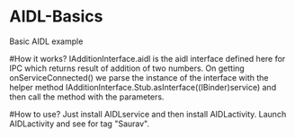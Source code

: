 # AIDL-Basics
Basic AIDL example

#How it works?
IAdditionInterface.aidl is the aidl interface defined here for IPC which returns result of addition of two numbers. On getting onServiceConnected() we parse the instance of the interface with the helper method IAdditionInterface.Stub.asInterface((IBinder)service) and then call the method with the parameters.

#How to use?
Just install AIDLservice and then install AIDLactivity. Launch AIDLactivity and see for tag "Saurav".


